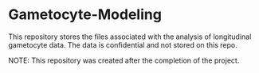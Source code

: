 # Gametocyte-Modeling
This repository stores the files associated with the analysis of longitudinal gametocyte data. The data is confidential and not stored on this repo.

NOTE: This repository was created after the completion of the project.

